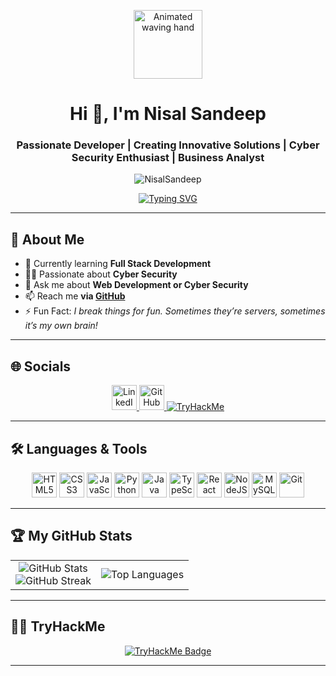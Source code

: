 <p align="center">
  <img src="https://github.com/7oSkaaa/7oSkaaa/blob/main/Images/about_me.gif?raw=true" width="110px" alt="Animated waving hand"/>
</p>
<h1 align="center">Hi 👋, I'm Nisal Sandeep</h1>
<h3 align="center">Passionate Developer | Creating Innovative Solutions | Cyber Security Enthusiast | Business Analyst</h3>

<p align="center">
  <img src="https://komarev.com/ghpvc/?username=NisalSandeep&label=Profile%20views&color=0e75b6&style=flat" alt="NisalSandeep" />
</p>

<div align="center">
  <a href="https://github.com/NisalSandeep" target="_blank">
    <img src="https://readme-typing-svg.demolab.com?font=Fira+Code&pause=1000&color=17A589&background=0d1117&center=true&vCenter=true&width=435&lines=Full+Stack+Learner;Web+%26+Cyber+Security+Enthusiast;Always+exploring+new+techs!" alt="Typing SVG" />
  </a>
</div>

---

## 🚀 About Me

- 🌱 Currently learning **Full Stack Development**
- 🧑‍🎓 Passionate about **Cyber Security**
- 💬 Ask me about **Web Development or Cyber Security**
- 📫 Reach me **via [GitHub](https://github.com/NisalSandeep)**
- ⚡ Fun Fact: *I break things for fun. Sometimes they’re servers, sometimes it’s my own brain!*

---

## 🌐 Socials

<p align="center">
  <a href="https://linkedin.com/in/nisal-sandeep" target="_blank">
    <img src="https://raw.githubusercontent.com/Scar1109/skill-icons/59059d9d1a2c092696dc66e00931cc1181a4ce1f/icons/LinkedIn.svg" alt="LinkedIn" height="40" width="40"/>
  </a>
  <a href="https://github.com/NisalSandeep" target="_blank">
    <img src="https://raw.githubusercontent.com/Scar1109/skill-icons/59059d9d1a2c092696dc66e00931cc1181a4ce1f/icons/Github-Dark.svg" alt="GitHub" height="40" width="40"/>
  </a>
  <a href="https://tryhackme.com/p/VMRON" target="_blank">
    <img src="https://img.shields.io/badge/TryHackMe-VMRON-red?logo=tryhackme" alt="TryHackMe"/>
  </a>
</p>

---

## 🛠️ Languages & Tools

<p align="center">
  <img src="https://raw.githubusercontent.com/Scar1109/skill-icons/59059d9d1a2c092696dc66e00931cc1181a4ce1f/icons/HTML.svg" alt="HTML5" width="40" height="40"/>
  <img src="https://raw.githubusercontent.com/Scar1109/skill-icons/59059d9d1a2c092696dc66e00931cc1181a4ce1f/icons/CSS.svg" alt="CSS3" width="40" height="40"/>
  <img src="https://raw.githubusercontent.com/Scar1109/skill-icons/59059d9d1a2c092696dc66e00931cc1181a4ce1f/icons/JavaScript.svg" alt="JavaScript" width="40" height="40"/>
  <img src="https://raw.githubusercontent.com/Scar1109/skill-icons/59059d9d1a2c092696dc66e00931cc1181a4ce1f/icons/Python-Dark.svg" alt="Python" width="40" height="40"/>
  <img src="https://raw.githubusercontent.com/Scar1109/skill-icons/59059d9d1a2c092696dc66e00931cc1181a4ce1f/icons/Java-Dark.svg" alt="Java" width="40" height="40"/>
  <img src="https://raw.githubusercontent.com/Scar1109/skill-icons/59059d9d1a2c092696dc66e00931cc1181a4ce1f/icons/TypeScript.svg" alt="TypeScript" width="40" height="40"/>
  <img src="https://raw.githubusercontent.com/Scar1109/skill-icons/59059d9d1a2c092696dc66e00931cc1181a4ce1f/icons/Angular-Dark.svg" alt="React" width="40" height="40"/>
  <img src="https://raw.githubusercontent.com/Scar1109/skill-icons/59059d9d1a2c092696dc66e00931cc1181a4ce1f/icons/NodeJS-Dark.svg" alt="NodeJS" width="40" height="40"/>
  <img src="https://raw.githubusercontent.com/Scar1109/skill-icons/59059d9d1a2c092696dc66e00931cc1181a4ce1f/icons/MySQL-Dark.svg" alt="MySQL" width="40" height="40"/>
  <img src="https://raw.githubusercontent.com/Scar1109/skill-icons/59059d9d1a2c092696dc66e00931cc1181a4ce1f/icons/Git.svg" alt="Git" width="40" height="40"/>
</p>

---

## 🏆 My GitHub Stats

<table align="center">
<tr>
<td align="center">
  <img src="https://github-readme-stats.vercel.app/api?username=NisalSandeep&theme=dark&show_icons=true&count_private=true" alt="GitHub Stats"/>
  <br/>
  <img src="https://github-readme-streak-stats.herokuapp.com/?user=NisalSandeep&theme=dark&hide_border=false" alt="GitHub Streak"/>
</td>
<td align="center">
  <img src="https://github-readme-stats.anuraghazra1.vercel.app/api/top-langs/?username=NisalSandeep&theme=dark&hide_border=false&no-bg=true&no-frame=true&langs_count=10" alt="Top Languages"/>
</td>
</tr>
</table>

---

## 🧑‍💻 TryHackMe

<p align="center">
  <a href="https://tryhackme.com/p/VMRON" target="_blank">
    <img src="https://tryhackme-badges.s3.amazonaws.com/VMRON.png" alt="TryHackMe Badge"/>
  </a>
</p>

---


